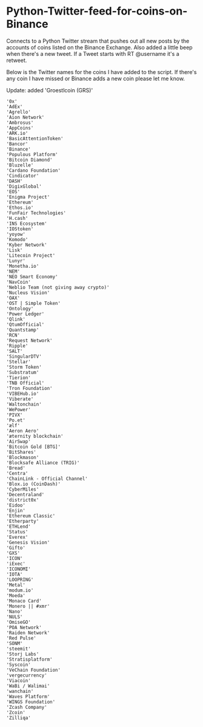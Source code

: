 # Python-Twitter-feed-for-coins-on-Binance
Connects to a Python Twitter stream that pushes out all new posts by the accounts of coins listed on the Binance Exchange. Also added a little beep when there's a new tweet.
If a Tweet starts with RT @username it's a retweet.

Below is the Twitter names for the coins I have added to the script. 
If there's any coin I have missed or Binance adds a new coin please let me know.

Update: added 'Groestlcoin (GRS)'

    '0x'
    'AdEx'
    'Agrello'
    'Aion Network'
    'Ambrosus'
    'AppCoins'
    'ARK.io'
    'BasicAttentionToken'
    'Bancor'
    'Binance'
    'Populous Platform'
    'Bitcoin Diamond'
    'Bluzelle'
    'Cardano Foundation'
    'Cindicator'
    'DASH'
    'DigixGlobal'
    'EOS'
    'Enigma Project'
    'Ethereum'
    'Ethos.io'
    'FunFair Technologies'
    'H.cash'
    'INS Ecosystem'
    'IOStoken'
    'yoyow'
    'Komodo'
    'Kyber Network'
    'Lisk'
    'Litecoin Project'
    'Lunyr'
    'Monetha.io'
    'NEM'
    'NEO Smart Economy'
    'NavCoin'
    'Neblio Team (not giving away crypto)'
    'Nucleus Vision'
    'OAX'
    'OST | Simple Token'
    'Ontology'
    'Power Ledger'
    'Qlink'
    'QtumOfficial'
    'Quantstamp'
    'RCN'
    'Request Network'
    'Ripple'
    'SALT'
    'SingularDTV'
    'Stellar'
    'Storm Token'
    'Substratum'
    'Tierion'
    'TNB Official'
    'Tron Foundation'
    'VIBEHub.io'
    'Viberate'
    'Waltonchain'
    'WePower'
    'PIVX'
    'Po.et'
    'ælf'
    'Aeron Aero'
    'æternity blockchain'
    'AirSwap'
    'Bitcoin Gold [BTG]'
    'BitShares'
    'Blockmason'
    'Blocksafe Alliance (TRIG)'
    'Bread'
    'Centra'
    'ChainLink - Official Channel'
    'Blox.io (CoinDash)'
    'CyberMiles'
    'Decentraland'
    'district0x'
    'Eidoo'
    'Enjin'
    'Ethereum Classic'
    'Etherparty'
    'ETHLend'
    'Status'
    'Everex'
    'Genesis Vision'
    'Gifto'
    'GXS'
    'ICON'
    'iExec'
    'ICONOMI'
    'IOTA'
    'LOOPRING'
    'Metal'
    'modum.io'
    'Moeda'
    'Monaco Card'
    'Monero || #xmr'
    'Nano'
    'NULS'
    'OmiseGO'
    'POA Network'
    'Raiden Network'
    'Red Pulse'
    'SONM'
    'steemit'
    'Storj Labs'
    'Stratisplatform'
    'Syscoin'
    'VeChain Foundation'
    'vergecurrency'
    'Viacoin'
    'WaBi / Walimai'
    'wanchain'
    'Waves Platform'
    'WINGS Foundation'
    'Zcash Company'
    'Zcoin'
    'Zilliqa'
